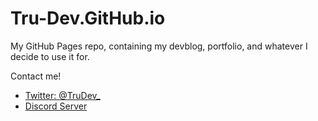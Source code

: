 # Tru-Dev.GitHub.io
My GitHub Pages repo, containing my devblog, portfolio, and whatever I decide to
use it for.

Contact me!
- [Twitter: @TruDev_](https://twitter.com/TruDev_)
- [Discord Server](https://discord.gg/kqJQHbs)
